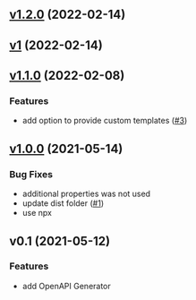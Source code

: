 
<a name="v1.2.0"></a>
## [v1.2.0](https://github.com/craicoverflow/install-git-chglog/compare/v1...v1.2.0) (2022-02-14)


<a name="v1"></a>
## [v1](https://github.com/craicoverflow/install-git-chglog/compare/v1.1.0...v1) (2022-02-14)


<a name="v1.1.0"></a>
## [v1.1.0](https://github.com/craicoverflow/install-git-chglog/compare/v1.0.0...v1.1.0) (2022-02-08)

### Features

* add option to provide custom templates ([#3](https://github.com/craicoverflow/install-git-chglog/issues/3))


<a name="v1.0.0"></a>
## [v1.0.0](https://github.com/craicoverflow/install-git-chglog/compare/v0.1...v1.0.0) (2021-05-14)

### Bug Fixes

* additional properties was not used
* update dist folder ([#1](https://github.com/craicoverflow/install-git-chglog/issues/1))
* use npx


<a name="v0.1"></a>
## v0.1 (2021-05-12)

### Features

* add OpenAPI Generator

